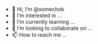 - 👋 Hi, I’m @xomechok
- 👀 I’m interested in ...
- 🌱 I’m currently learning ...
- 💞️ I’m looking to collaborate on ...
- 📫 How to reach me ...

<!---
xomechok/xomechok is a ✨ special ✨ repository because its `README.md` (this file) appears on your GitHub profile.
You can click the Preview link to take a look at your changes.
--->
